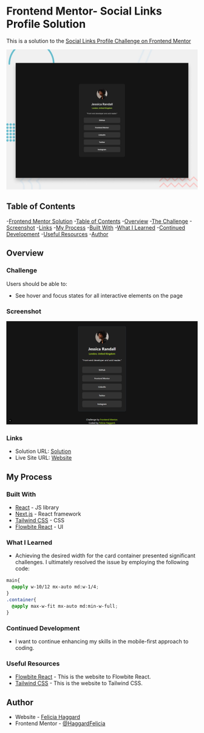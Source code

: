 # Frontend Mentor- Social Links Profile Solution

This is a solution to the [Social Links Profile Challenge on Frontend Mentor](https://www.frontendmentor.io/challenges/social-links-profile-UG32l9m6dQ)

![Design preview for the Social links profile coding challenge](./public/preview.jpg)

## Table of Contents

-[Frontend Mentor Solution](#frontend-mentor--social-links-profile-solution)
  -[Table of Contents](#table-of-contents)
  -[Overview](#overview)
    -[The Challenge](#challenge)
    -[Screenshot](#screenshot)
    -[Links](#links)
  -[My Process](#my-process)
    -[Built With](#built-with)
    -[What I Learned](#what-i-learned)
    -[Continued Development](#continued-development)
    -[Useful Resources](#useful-resources)
  -[Author](#author)

## Overview

### Challenge

Users should be able to:

- See hover and focus states for all interactive elements on the page

### Screenshot

![screenshot of the solution](/public/screenshot.png)

### Links

- Solution URL: [Solution](https://)
- Live Site URL: [Website](https://)

## My Process

### Built With

- [React](https://reactjs.org/) - JS library
- [Next.js](https://nextjs.org/) - React framework
- [Tailwind CSS](https://tailwindcss.com/) - CSS
- [Flowbite React](https://flowbite-react.com/) - UI

### What I Learned

- Achieving the desired width for the card container presented significant challenges. I ultimately resolved the issue by employing the following code:

``` css
main{
  @apply w-10/12 mx-auto md:w-1/4;
}
.container{
  @apply max-w-fit mx-auto md:min-w-full;
}
```

### Continued Development

- I want to continue enhancing my skills in the mobile-first approach to coding.

### Useful Resources

- [Flowbite React](https://flowbite-react.com/) - This is the website to Flowbite React.
- [Tailwind CSS](https://tailwindcss.com/) - This is the website to Tailwind CSS.

## Author

- Website - [Felicia Haggard](https://www.haggardwebdev.space)
- Frontend Mentor - [@HaggardFelicia](https://www.frontendmentor.io/profile/HaggardFelicia)
